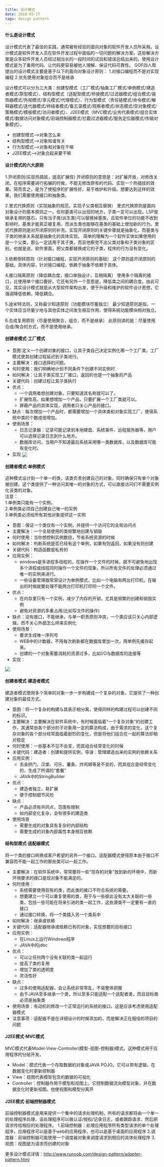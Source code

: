 ```yaml
---
title: 设计模式
date: 2018-03-27  
tags: design pattern
---
```

#### 什么是设计模式
  设计模式代表了最佳的实践，通常被有经验的面向对象的软件开发人员所采用。设计模式是软件开发人员在软件开发过程中面临的一切问题的解决方案。这些解决方案是众多软件开发人员经过相当长的一段时间的试验和错误总结出来的。使用设计模式是为了重用代码、让代码更容易被他人理解、保证代码可靠性。
  GOF四人帮提出的设计模式主要是基于以下的面向对象设计原则：
  1.对接口编程而不是对实现编程
  2.优先使用对象组合而不是继承
<!-- more -->
  
  设计模式可以分为三大类：创建型模式（工厂模式/抽象工厂模式/单例模式/建造者模式/原型模式）、结构型模式（适配型模式/桥接模式/过滤器模式/组合模式/装饰器模式/外观模式/享元模式/代理模式）、行为型模式（责任链模式/命令模式/解释器模式/迭代器模式/终结者模式/备忘录模式/观察者模式/状态模式/空对象模式/策略模式/模板模式/访问者模式）、J2EE模式（MVC模式/业务代表模式/组合实体模式/数据访问对象模式/前端控制器模式/拦截过滤器模式/服务定位器模式/传输对象模式）。
  - 创建型模式-->对象怎么来
  - 结构型模式-->对象和谁有关
  - 行为型模式-->对象和对象在干嘛
  - J2EE模式-->对象合起来要干嘛
  
#### 设计模式的六大原则
1.开闭原则(实现热插拔，提高扩展性)
  开闭原则的意思是：对扩展开放，对修改关闭。在程序需要进行拓展的时候，不能无修改原有的代码，实现一个热插拔的效果。简而言之，是为了使程序的扩展性好，易于维护和升级。想要达到这样的效果，我们需要使用接口和抽象类。
  
2.里式代换原则（实现抽象的规范，实现子父类相互替换）
  里式代换原则是面向对象设计的基本原则之一。任何基类可以出现的地方，子类一定可以出现。LSP是继承复用的基石，只有当子类(派生类)可以替换掉基类，且软件单位的功能不收到影响时，基类才能真正被复用，而派生类也能够在基类的基础上增加新的行为。里式代换原则是对开闭原则的补充。实现开闭原则的关键步骤就是抽象化，而基类与子类的继承关系就是抽象化的具体实现。
简单的理解为一个软件实体如果使用的是一个父类，那么一定适用于其子类，而且他察觉不出父类对象和子类对象的区别。也就是说，软件里面，把父类都替换成它的子类，程序的行为没有变化。
  
 3.依赖倒转原则（针对接口编程，实现开闭原则的基础）
   这个原则是开闭原则的基础，具体内容，针对接口编程，依赖于抽象不依赖于具体。
   
 4.接口隔离原则（降低耦合度，接口单独设计，互相隔离）
   使用多个隔离的接口，比使用单个接口要好。它还有另外一个意思是，降低类之间的耦合度。由此可见，其实设计模式就是从大型软件架构出发，便于升级和维护的软件设计思想，它强调降低依赖，降低耦合。
   
 5.迪米特法则，又称最少知道原则（功能模块尽量独立）
   最少知道原则是指，一个实体应当尽量少地与其他实体之间发生相互作用，使得系统功能模块相对独立。
   
 6.合成复用原则（尽量使用聚合，组合，而不是继承）
   此原则讲的是：尽量使用合成/聚合的方式，而不是使用继承。
   
#### 创建者模式·工厂模式
- 意图:定义一个创建对象的接口，让其子类自己决定实例化哪一个工厂类，工厂模式使其创建过程延迟到子类进行。
- 主要解决：接口选择的问题。
- 何时使用：我们明确地计划不同条件下创建不同实例时
- 如何解决：让其子类实现工厂接口，返回的也是一个抽象的产品
- 关键代码：创建过程让其子类执行
- 优点：
  + 一个调用者想创建对象，只要知道其名称就可以了。
  + 扩展性高，如果想增加一个产品，只要扩展一个工厂类就可以。
  + 屏蔽产品的具体实现，调用者只关心产品的接口。
- 缺点：每次增加一个产品时，都需要增加一个具体类和对象实现工厂，使得系统中类的个数成倍增加。
- 使用场景：
  + 日志记录器：记录可能记录到本地硬盘、系统事件、远程服务器等，用户可以选择记录日志到什么地方。
  + 数据库访问，当用户不知道最后系统采用哪一类数据库，以及数据库可能有变化时。
- 实现
  <img src="http://oo8ieb5e5.bkt.clouddn.com/image/vps/factory_design_pattern.jpg" align="center" />
  
#### 创建者模式·单例模式
  这种模式设计到一个单一的类，该类负责创建自己的对象，同时确保只有单个对象被创建。这个类提供了一种访问其唯一的对象的方式，可以直接访问们不需要实例化该类的对象。  
  注意：  
    1.单例类只能有一个实例。  
    2.单例类必须自己创建自己唯一的实例  
    3.单例类必须给所有其他对象提供这一实例
   
- 意图：保证一个类仅有一个实例，并提供一个访问它的全局访问点
- 主要解决：一个全局使用的类频繁地创建与销毁
- 何时使用：当你想控制实例数目，节省系统资源的时候
- 如何解决：判断系统是否已经有这个单例，如果有则返回，如果没有则创建
- 关键代码：构造函数是私有的
- 应用实例：
  + windows是多进程多线程的，在操作一个文件的时候，就不可避免地出现多个进程或线程同时操作一个文件的现象，所以所有文件的处理必须通过唯一的实例来进行。
  + 一些设备管理器常常设计为单例模式，比如一个电脑有两台打印机，在输出的时候就要处理不能两台打印机打印同一个文件。
- 优点：
  + 在内存里只有一个实例，减少了内存的开销，尤其是频繁的创建和销毁实例
  + 避免对资源的多重占用(比如写文件的操作)
- 缺点：没有接口，不能继承，与单一职责原则冲突，一个类应该只关心内部逻辑，而不关心外面怎么样来实例化
- 使用场景：
  + 要求生成唯一序列号
  + WEB中的计数器，不用每次刷新都在数据库里加一次，用单例先缓存起来。
  + 创建的一个对象需要消耗的资源过多，比如I/O与数据库的连接等
- 实现：
<img src="http://oo8ieb5e5.bkt.clouddn.com/image/vps/singleton_pattern_uml_diagram.jpg" align="center" />

#### 创建者模式·建造者模式
  建造者模式使用多个简单的对象一步一步构建成一个复杂的对象，它提供了一种创建对象的最佳方式。
  
- 意图：将一个复杂的构建与其表示相分离，使得同样的构建过程可以创建不同的标识。
- 主要解决：主要解决在软件系统中，有时候面临着“一个复杂对象”的创建工作，其通常由各个部分的子对象用一定的算法构成，由于需求的变化，这个复杂对象的各个部分经常面临着剧烈的变化，但是将他们组合在一起的算法却相对稳定
- 何时使用：一些基本不见不会变，而其组合经常变化的时候
- 关键代码：建造者：创建和提供实例，导演：管理建造出来的实例的依赖关系
- 应用实例：
  + 去金拱门，汉堡、可乐、薯条、炸鸡翅等是不变的，而其组合是经常变化的，生成了所谓的“套餐”
  + JAVA中的StringBuilder
- 优点：
  + 建造者独立，易扩展
  + 便于控制细节风险
- 缺点：
  + 产品必须有共同点，范围有限制
  + 如内部变化复杂，会有很多的建造类
- 使用场景
  + 需要生成的对象具有复杂的内部结构
  + 需要生成的对象内部属性本身相互依赖

#### 结构型模式·适配器模式
  将一个类的接口转换成客户希望的另外一个接口。适配器模式使得原本由于接口不兼容而不能一起工作的那些类可以一起工作。
  
- 主要解决：在软件系统中，常常要将一些“现存的对象”放到新的环境中，而新环境要求的接口是现对象不能满足的。
- 何时使用：
  + 系统需要使用现有的类，而此类的接口不符合系统的需要。
  + 想要建立一个可以重复使用的类，用于与一些彼此没有太大关联的一些类，包括一些可能在将来引进的类一起工作，这些源类不一定要有一直的接口
  + 通过接口转换，将一个类插入另一个类系中
- 如何解决：继承或依赖
- 关键代码：适配器继承或依赖已有的对象，实现想要的目标接口
- 应用实例：
  + 在Linux上运行Windows程序
  + JAVA中的jdbc
- 优点：
  + 可以让任何两个没有关联的类一起运行
  + 提高了类的复用
  + 增加了类的透明度
  + 灵活性好
- 缺点：
  + 过多的使用适配器，会让系统非常零乱，不易整体把握
  + 由于JAVA至多继承一个类，所以至多只能适配一个适配者类，而且目标类必须是抽象类
- 使用场景：有动机的修改一个正常运行的系统的接口，这是应该考虑使用适配器模式
- 注意事项：适配器不是在详细设计的时候添加的，而是解决正在服役的项目的问题

#### J2EE模式·MVC模式  
  MVC模式代表Model-View-Controller(模型-视图-控制器)模式，这种模式用于应用程序的分层开发。  
- Model：模式代表一个存取数据的对象或JAVA POJO。它可以带有逻辑，在数据变化时更新控制器
- View：视图代表模型包含的数据的可视化
- Controller：控制器作用于模型和视图上。它控制数据流向模型对象，并在数据变化时更新视图。他使视图和模型分离开

#### J2EE模式·前端控制器模式
  前端控制器模式是用来提供一个集中的请求处理机制，所有的请求都将由一个单一的处理程序处理，该处理程序可以做认证/授权/记录日志，或者跟踪请求，然后把请求传给相应的处理程序。
  1.前端控制器：处理应用程序所有类型请求的单个处理程序，应用程序可以是基于web的应用程序，也可以是基于桌面的应用程序
  2.调度器：前端控制器可能使用一个调度器对象来调度请求到相应的具体处理程序
  3.视图：视图是为请求而创建的对象

更多设计模式详情：http://www.runoob.com/design-pattern/adapter-pattern.html